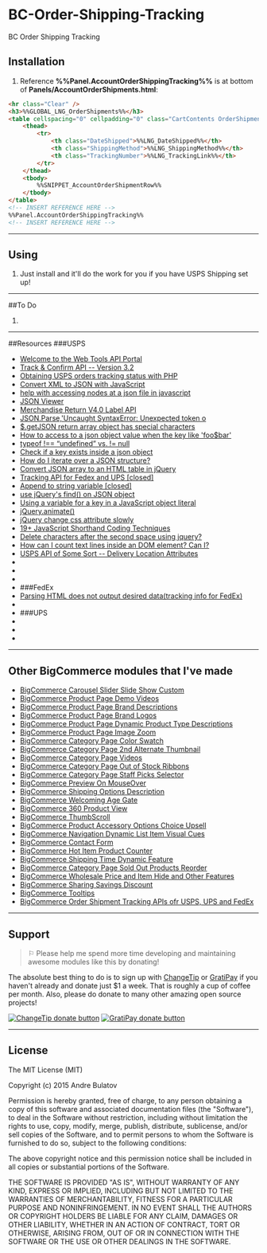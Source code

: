 # BC-Order-Shipping-Tracking
BC Order Shipping Tracking


## Installation

1. Reference **%%Panel.AccountOrderShippingTracking%%** is at bottom of **Panels/AccountOrderShipments.html**:
```HTML
<hr class="Clear" />
<h3>%%GLOBAL_LNG_OrderShipments%%</h3>
<table cellspacing="0" cellpadding="0" class="CartContents OrderShipments">
    <thead>
        <tr>
            <th class="DateShipped">%%LNG_DateShipped%%</th>
            <th class="ShippingMethod">%%LNG_ShippingMethod%%</th>
            <th class="TrackingNumber">%%LNG_TrackingLink%%</th>
        </tr>
    </thead>
    <tbody>
        %%SNIPPET_AccountOrderShipmentRow%%
    </tbody>
</table>
<!-- INSERT REFERENCE HERE -->
%%Panel.AccountOrderShippingTracking%%
​<!-- INSERT REFERENCE HERE -->
```


------------------------------------------------------------------------------------


## Using

1. Just install and it'll do the work for you if you have USPS Shipping set up!  


------------------------------------------------------------------------------------


##To Do

1. 

------------------------------------------------------------------------------------


##Resources
###USPS
- [Welcome to the Web Tools API Portal](https://www.usps.com/business/web-tools-apis/welcome.htm#GeneralWebToolsFAQs)
- [Track & Confirm API -- Version 3.2](https://www.usps.com/business/web-tools-apis/track-and-confirm-api.htm#_Toc422927542)
- [Obtaining USPS orders tracking status with PHP](http://stackoverflow.com/questions/21463532/obtaining-usps-orders-tracking-status-with-php)
- [Convert XML to JSON with JavaScript](http://davidwalsh.name/convert-xml-json)
- [help with accessing nodes at a json file in javascript](http://stackoverflow.com/questions/6967170/help-with-accessing-nodes-at-a-json-file-in-javascript)
- [JSON Viewer](http://jsonviewer.stack.hu/)
- [Merchandise Return V4.0 Label API](https://www.usps.com/business/web-tools-apis/merchandise-return-service-label-api.htm)
- [JSON.Parse,'Uncaught SyntaxError: Unexpected token o](http://stackoverflow.com/questions/19239217/json-parse-uncaught-syntaxerror-unexpected-token-o)
- [$.getJSON return array object has special characters](https://forum.jquery.com/topic/getjson-return-array-object-has-special-characters)
- [How to access to a json object value when the key like 'foo$bar'](http://stackoverflow.com/questions/7609238/how-to-access-to-a-json-object-value-when-the-key-like-foobar)
- [typeof !== “undefined” vs. != null](http://stackoverflow.com/questions/2703102/typeof-undefined-vs-null)
- [Check if a key exists inside a json object](http://stackoverflow.com/questions/20804163/check-if-a-key-exists-inside-a-json-object)
- [How do I iterate over a JSON structure?](http://stackoverflow.com/questions/1078118/how-do-i-iterate-over-a-json-structure)
- [Convert JSON array to an HTML table in jQuery](http://stackoverflow.com/questions/1051061/convert-json-array-to-an-html-table-in-jquery)
- [Tracking API for Fedex and UPS [closed]](http://stackoverflow.com/questions/5879953/tracking-api-for-fedex-and-ups)
- [Append to string variable [closed]](http://stackoverflow.com/questions/1288095/append-to-string-variable)
- [use jQuery's find() on JSON object](http://stackoverflow.com/questions/4992383/use-jquerys-find-on-json-object)
- [Using a variable for a key in a JavaScript object literal](http://stackoverflow.com/questions/2274242/using-a-variable-for-a-key-in-a-javascript-object-literal)
- [jQuery.animate()](http://api.jquery.com/animate/)
- [jQuery change css attribute slowly](http://stackoverflow.com/questions/6950988/jquery-change-css-attribute-slowly)
- [19+ JavaScript Shorthand Coding Techniques](http://www.sitepoint.com/shorthand-javascript-techniques/)
- [Delete characters after the second space using jquery?](http://stackoverflow.com/questions/6439035/delete-characters-after-the-second-space-using-jquery)
- [How can I count text lines inside an DOM element? Can I?](http://stackoverflow.com/questions/783899/how-can-i-count-text-lines-inside-an-dom-element-can-i)
- [USPS API of Some Sort -- Delivery Location Attributes](https://ribbs.usps.gov/mtac/documents/tech_guides/2014/presentations/may2014/VisibilityServicePerfFGPackageServices.pdf)
- []()
- []()
- []()
- []()
###FedEx
- [Parsing HTML does not output desired data(tracking info for FedEx)](http://stackoverflow.com/questions/18817185/parsing-html-does-not-output-desired-datatracking-info-for-fedex)
- []()
- []()
###UPS
- []()
- []()
- []()




------------------------------------------------------------------------------------


## Other BigCommerce modules that I've made

* [BigCommerce Carousel Slider Slide Show Custom](https://github.com/iamandrebulatov/BC-Carousel-Slider-Slide-Show-Custom)
* [BigCommerce Product Page Demo Videos](https://github.com/iamandrebulatov/BigCommerce-Product-Page-Demo-Videos)
* [BigCommerce Product Page Brand Descriptions](https://github.com/iamandrebulatov/BigCommerce-Product-Page-Brand-Descriptions)
* [BigCommerce Product Page Brand Logos](https://github.com/iamandrebulatov/BigCommerce-Product-Page-Brand-Logos)
* [BigCommerce Product Page Dynamic Product Type Descriptions](https://github.com/iamandrebulatov/BC-Product-Page-Dynamic-Product-Type-Descriptions)
* [BigCommerce Product Page Image Zoom](https://github.com/iamandrebulatov/BC-Product-Page-Image-Zoom)
* [BigCommerce Category Page Color Swatch](https://github.com/iamandrebulatov/BigCommerce-Color-Swatch-On-Category)
* [BigCommerce Category Page 2nd Alternate Thumbnail](https://github.com/iamandrebulatov/BigCommerce-Category-Pages-2nd-Alternate-Thumbnail)
* [BigCommerce Category Page Videos](https://github.com/iamandrebulatov/BigCommerce-Category-Page-Demo-Videos)
* [BigCommerce Category Page Out of Stock Ribbons](https://github.com/iamandrebulatov/BigCommerce-Out-of-Stock-Category-Items)
* [BigCommerce Category Page Staff Picks Selector](https://github.com/iamandrebulatov/BC-Staff-Picks-Selector)
* [BigCommerce Preview On MouseOver](https://github.com/iamandrebulatov/BC-Preview-On-MouseOver)
* [BigCommerce Shipping Options Description](https://github.com/iamandrebulatov/BC-Shipping-Options-Descriptions)
* [BigCommerce Welcoming Age Gate](https://github.com/iamandrebulatov/BC-Welcoming-Age-Gate)
* [BigCommerce 360 Product View](https://github.com/iamandrebulatov/BC-360-Product-View)
* [BigCommerce ThumbScroll](https://github.com/iamandrebulatov/BC-ThumbScroll)
* [BigCommerce Product Accessory Options Choice Upsell](https://github.com/iamandrebulatov/BC-Product-Accessory-Options-Choice-Upsell)
* [BigCommerce Navigation Dynamic List Item Visual Cues](https://github.com/iamandrebulatov/BC-Nav-Dynamic-List-Item-Visual-Cues)
* [BigCommerce Contact Form](https://github.com/iamandrebulatov/BC-Contact-Form)
* [BigCommerce Hot Item Product Counter](https://github.com/iamandrebulatov/BC-Hot-Item-Product-Counter)
* [BigCommerce Shipping Time Dynamic Feature](https://github.com/iamandrebulatov/BC-Product-Shipping-Time-Dynamic)
* [BigCommerce Category Page Sold Out Products Reorder](https://github.com/iamandrebulatov/BC-Category-Push-Sold-Out-Products-to-Bottom)
* [BigCommerce Wholesale Price and Item Hide and Other Features](https://github.com/iamandrebulatov/BC-Wholesale-Price-and-Item-Hide)
* [BigCommerce Sharing Savings Discount](https://github.com/iamandrebulatov/BC-Sharing-Savings-Discount)
* [BigCommerce Tooltips](https://github.com/iamandrebulatov/BC-Tooltips)
* [BigCommerce Order Shipment Tracking APIs ofr USPS, UPS and FedEx](https://github.com/iamandrebulatov/BC-Order-Shipping-Tracking)


------------------------------------------------------------------------------------


## Support

> ⚐ Please help me spend more time developing and maintaining awesome modules like this by donating!

The absolute best thing to do is to sign up with [ChangeTip](//changetip.com) or [GratiPay](//gratipay.com) if you haven't already and donate just $1 a week. That is roughly a cup of coffee per month. Also, please do donate to many other amazing open source projects!

[![ChangeTip donate button](http://andrebulatov.com/wp-content/uploads/tipme_button.png)](//www.changetip.com/tipme/andre.bulatov/ "Donate once-off to this project using ChangeTip")
[![GratiPay donate button](http://andrebulatov.com/wp-content/uploads/gratipay-button.png)](//www.gratipay.com/andrebulatov/ "Donate once-off to this project using GratiPay")


------------------------------------------------------------------------------------


## License

The MIT License (MIT)

Copyright (c) 2015 Andre Bulatov

Permission is hereby granted, free of charge, to any person obtaining a copy
of this software and associated documentation files (the "Software"), to deal
in the Software without restriction, including without limitation the rights
to use, copy, modify, merge, publish, distribute, sublicense, and/or sell
copies of the Software, and to permit persons to whom the Software is
furnished to do so, subject to the following conditions:

The above copyright notice and this permission notice shall be included in
all copies or substantial portions of the Software.

THE SOFTWARE IS PROVIDED "AS IS", WITHOUT WARRANTY OF ANY KIND, EXPRESS OR
IMPLIED, INCLUDING BUT NOT LIMITED TO THE WARRANTIES OF MERCHANTABILITY,
FITNESS FOR A PARTICULAR PURPOSE AND NONINFRINGEMENT. IN NO EVENT SHALL THE
AUTHORS OR COPYRIGHT HOLDERS BE LIABLE FOR ANY CLAIM, DAMAGES OR OTHER
LIABILITY, WHETHER IN AN ACTION OF CONTRACT, TORT OR OTHERWISE, ARISING FROM,
OUT OF OR IN CONNECTION WITH THE SOFTWARE OR THE USE OR OTHER DEALINGS IN
THE SOFTWARE.
